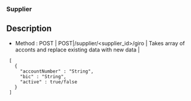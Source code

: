 
### Supplier 

## Description 
 - Method : POST
| POST|/supplier/\<supplier_id\>/giro | Takes array of acconts and replace existing data with new data |  
 ``` 
  [ 
    {
      "accountNumber" : "String",
      "bic" : "String", 
      "active" : true/false
    }  
  ] 
``` 
